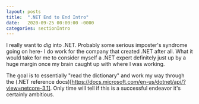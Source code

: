 ```yaml
---
layout: posts
title:  ".NET End to End Intro"
date:   2020-09-25 00:00:00 -0000
categories: sectionIntro
---
```


I really want to *dig* into .NET. Probably some serious imposter's syndrome going on here- I do work for the company that created .NET after all. What it would take for me to consider myself a .NET expert definitely just up by a huge margin once my brain caught up with where I was working.

The goal is to essentially "read the dictionary" and work my way through the (.NET reference docs)[https://docs.microsoft.com/en-us/dotnet/api/?view=netcore-3.1]. Only time will tell if this is a successful endeavor it's certainly ambitious.